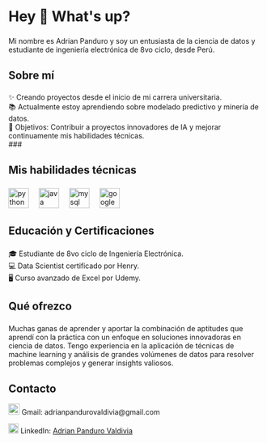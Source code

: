 <h1 align="left">Hey 👋 What's up?</h1>

###

<p align="left">Mi nombre es Adrian Panduro y soy un entusiasta de la ciencia de datos y estudiante de ingeniería electrónica de 8vo ciclo, desde Perú.</p>

###

<h2 align="left">Sobre mí</h2>

###

<p align="left">✨ Creando proyectos desde el inicio de mi carrera universitaria.<br>
📚 Actualmente estoy aprendiendo sobre modelado predictivo y minería de datos.<br>
🎯 Objetivos: Contribuir a proyectos innovadores de IA y mejorar continuamente mis habilidades técnicas.<br>
###

<h2 align="left">Mis habilidades técnicas</h2>

###

<div align="left">
  <img src="https://cdn.jsdelivr.net/gh/devicons/devicon/icons/python/python-original.svg" height="40" alt="python logo"  />
  <img width="12" />
  <img src="https://cdn.jsdelivr.net/gh/devicons/devicon/icons/java/java-original.svg" height="40" alt="java logo"  />
  <img width="12" />
  <img src="https://cdn.jsdelivr.net/gh/devicons/devicon/icons/mysql/mysql-original.svg" height="40" alt="mysql logo"  />
  <img width="12" />
  <img src="https://cdn.jsdelivr.net/gh/devicons/devicon/icons/googlecloud/googlecloud-original.svg" height="40" alt="google cloud logo"  />
</div>

###

<h2 align="left">Educación y Certificaciones</h2>

###

<p align="left">🎓 Estudiante de 8vo ciclo de Ingeniería Electrónica.<br>
💻 Data Scientist certificado por Henry.<br>
🖥️ Curso avanzado de Excel por Udemy.</p>

###

<h2 align="left">Qué ofrezco</h2>

###

<p align="left">Muchas ganas de aprender y aportar la combinación de aptitudes que aprendí con la práctica con un enfoque en soluciones innovadoras en ciencia de datos. Tengo experiencia en la aplicación de técnicas de machine learning y análisis de grandes volúmenes de datos para resolver problemas complejos y generar insights valiosos.</p>

<h2 align="left">Contacto</h2>
<p align="left">
  <img src="https://www.logo.wine/a/logo/Gmail/Gmail-Logo.wine.svg" width="22" height="22"> Gmail: adrianpandurovaldivia@gmail.com</a>
</p>
<p align="left">
  <img src="https://upload.wikimedia.org/wikipedia/commons/c/ca/LinkedIn_logo_initials.png" alt="LinkedIn Icon" width="20" height="20"> LinkedIn: <a href="https://www.linkedin.com/in/adrian-panduro-valdivia-7a1ab5290/">Adrian Panduro Valdivia</a>
</p>
